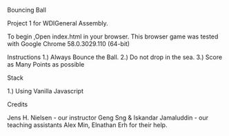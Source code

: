 Bouncing Ball

Project 1 for WDIGeneral Assembly.

To begin ,Open index.html in your browser. This browser game was tested with Google Chrome 58.0.3029.110 (64-bit)

Instructions
1.) Always Bounce the Ball.
2.) Do not drop in the sea.
3.) Score as Many Points as possible


Stack

1.) Using Vanilla Javascript

Credits

Jens H. Nielsen - our instructor
Geng Sng & Iskandar Jamaluddin - our teaching assistants
Alex Min, Elnathan Erh for their help.
